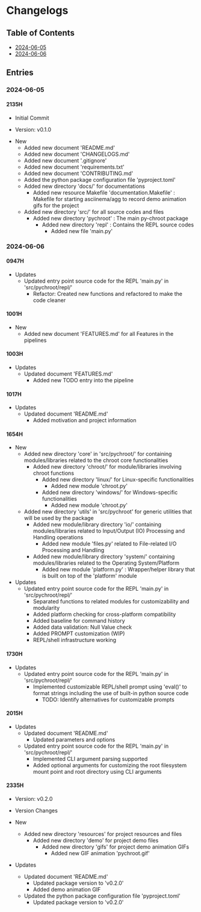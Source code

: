 # Changelogs

## Table of Contents
+ [2024-06-05](#2024-06-05)
+ [2024-06-06](#2024-06-06)

## Entries

### 2024-06-05
#### 2135H
+ Initial Commit

+ Version: v0.1.0

- New
    + Added new document 'README.md'
    + Added new document 'CHANGELOGS.md'
    + Added new document '.gitignore'
    + Added new document 'requirements.txt'
    + Added new document 'CONTRIBUTING.md'
    + Added the python package configuration file 'pyproject.toml'
    - Added new directory 'docs/' for documentations
        + Added new resource Makefile 'documentation.Makefile' : Makefile for starting asciinema/agg to record demo animation gifs for the project
    - Added new directory 'src/' for all source codes and files
        - Added new directory 'pychroot' : The main py-chroot package
            - Added new directory 'repl' : Contains the REPL source codes
                + Added new file 'main.py'

### 2024-06-06
#### 0947H
- Updates
    - Updated entry point source code for the REPL 'main.py' in 'src/pychroot/repl/'
        + Refactor: Created new functions and refactored to make the code cleaner

#### 1001H
- New
    + Added new document 'FEATURES.md' for all Features in the pipelines

#### 1003H
- Updates
    - Updated document 'FEATURES.md'
        + Added new TODO entry into the pipeline

#### 1017H
- Updates
    - Updated document 'README.md'
        + Added motivation and project information

#### 1654H
- New
    - Added new directory 'core' in 'src/pychroot/' for containing modules/libraries related to the chroot core functionalities
        - Added new directory 'chroot/' for module/libraries involving chroot functions
            - Added new directory 'linux/' for Linux-specific functionalities
                + Added new module 'chroot.py'
            - Added new directory 'windows/' for Windows-specific functionalities
                + Added new module 'chroot.py'
    - Added new directory 'utils' in 'src/pychroot' for generic utilities that will be used by the package
        - Added new module/library directory 'io/' containing modules/libraries related to Input/Output (IO) Processing and Handling operations
            + Added new module 'files.py' related to File-related I/O Processing and Handling
        - Added new module/library directory 'system/' containing modules/libraries related to the Operating System/Platform
            + Added new module 'platform.py' : Wrapper/helper library that is built on top of the 'platform' module
- Updates
    - Updated entry point source code for the REPL 'main.py' in 'src/pychroot/repl/'
        + Separated functions to related modules for customizability and modularity
        + Added platform checking for cross-platform compatibility
        + Added baseline for command history
        + Added data validation: Null Value check
        + Added PROMPT customization (WIP)
        + REPL/shell infrastructure working

#### 1730H
- Updates
    - Updated entry point source code for the REPL 'main.py' in 'src/pychroot/repl/'
        - Implemented customizable REPL/shell prompt using 'eval()' to format strings including the use of built-in python source code
            + TODO: Identify alternatives for customizable prompts

#### 2015H
- Updates
    - Updated document 'README.md'
        + Updated parameters and options
    - Updated entry point source code for the REPL 'main.py' in 'src/pychroot/repl/'
        + Implemented CLI argument parsing supported
        + Added optional arguments for customizing the root filesystem mount point and root directory using CLI arguments

#### 2335H
+ Version: v0.2.0

- Version Changes

- New
    - Added new directory 'resources' for project resources and files
        - Added new directory 'demo' for project demo files
            - Added new directory 'gifs' for project demo animation GIFs
                + Added new GIF animation 'pychroot.gif'

- Updates
    - Updated document 'README.md'
        + Updated package version to 'v0.2.0'
        + Added demo animation GIF
    - Updated the python package configuration file 'pyproject.toml'
        + Updated package version to 'v0.2.0'

